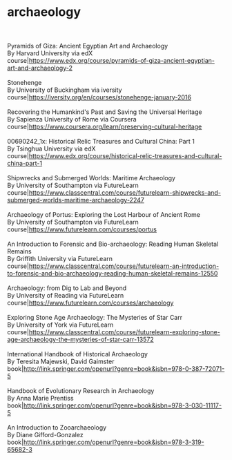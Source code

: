 # archaeology<br><br>

Pyramids of Giza: Ancient Egyptian Art and Archaeology<br>By Harvard University via edX<br>course|https://www.edx.org/course/pyramids-of-giza-ancient-egyptian-art-and-archaeology-2<br><br>
Stonehenge<br>By University of Buckingham via iversity<br>course|https://iversity.org/en/courses/stonehenge-january-2016<br><br>
Recovering the Humankind's Past and Saving the Universal Heritage<br>By Sapienza University of Rome via Coursera<br>course|https://www.coursera.org/learn/preserving-cultural-heritage<br><br>
00690242_1x: Historical Relic Treasures and Cultural China: Part 1<br>By Tsinghua University via edX<br>course|https://www.edx.org/course/historical-relic-treasures-and-cultural-china-part-1<br><br>
Shipwrecks and Submerged Worlds: Maritime Archaeology<br>By University of Southampton via FutureLearn<br>course|https://www.classcentral.com/course/futurelearn-shipwrecks-and-submerged-worlds-maritime-archaeology-2247<br><br>
Archaeology of Portus: Exploring the Lost Harbour of Ancient Rome<br>By University of Southampton via FutureLearn<br>course|https://www.futurelearn.com/courses/portus<br><br>
An Introduction to Forensic and Bio-archaeology: Reading Human Skeletal Remains<br>By Griffith University via FutureLearn<br>course|https://www.classcentral.com/course/futurelearn-an-introduction-to-forensic-and-bio-archaeology-reading-human-skeletal-remains-12550<br><br>
Archaeology: from Dig to Lab and Beyond<br>By University of Reading via FutureLearn<br>course|https://www.futurelearn.com/courses/archaeology<br><br>
Exploring Stone Age Archaeology: The Mysteries of Star Carr<br>By University of York via FutureLearn<br>course|https://www.classcentral.com/course/futurelearn-exploring-stone-age-archaeology-the-mysteries-of-star-carr-13572<br><br>
International Handbook of Historical Archaeology<br>By Teresita Majewski, David Gaimster<br>book|http://link.springer.com/openurl?genre=book&isbn=978-0-387-72071-5<br><br>
Handbook of Evolutionary Research in Archaeology<br>By Anna Marie Prentiss<br>book|http://link.springer.com/openurl?genre=book&isbn=978-3-030-11117-5<br><br>
An Introduction to Zooarchaeology<br>By Diane Gifford-Gonzalez<br>book|http://link.springer.com/openurl?genre=book&isbn=978-3-319-65682-3<br><br>
